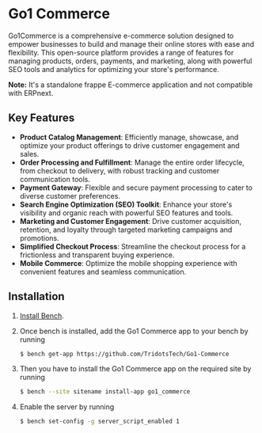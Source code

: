 # Go1 Commerce

Go1Commerce is a comprehensive e-commerce solution designed to empower businesses to build and manage their online stores with ease and flexibility. This open-source platform provides a range of features for managing products, orders, payments, and marketing, along with powerful SEO tools and analytics for optimizing your store's performance.


**Note:** It's a standalone frappe E-commerce application and not compatible with ERPnext. 


## Key Features

- **Product Catalog Management**: Efficiently manage, showcase, and optimize your product offerings to drive customer engagement and sales.
- **Order Processing and Fulfillment**: Manage the entire order lifecycle, from checkout to delivery, with robust tracking and customer communication tools.
- **Payment Gateway**: Flexible and secure payment processing to cater to diverse customer preferences.
- **Search Engine Optimization (SEO) Toolkit**: Enhance your store's visibility and organic reach with powerful SEO features and tools.
- **Marketing and Customer Engagement**: Drive customer acquisition, retention, and loyalty through targeted marketing campaigns and promotions.
- **Simplified Checkout Process**: Streamline the checkout process for a frictionless and transparent buying experience.
- **Mobile Commerce**: Optimize the mobile shopping experience with convenient features and seamless communication.


## Installation

1. [Install Bench](https://github.com/frappe/bench#installation).

2. Once bench is installed, add the Go1 Commerce app to your bench by running

    ```sh
    $ bench get-app https://github.com/TridotsTech/Go1-Commerce
    ```

3. Then you have to install the Go1 Commerce app on the required site by running

    ```sh
    $ bench --site sitename install-app go1_commerce
    ```
    
4. Enable the server by running
    
     ```sh
    $ bench set-config -g server_script_enabled 1
    ```
